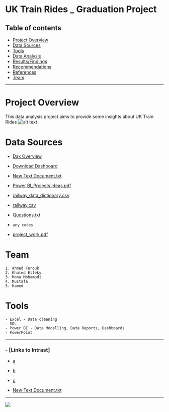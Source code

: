 # UK Train Rides _ Graduation Project
## Table of contents 
 - [Project Overview](#project-overview)
 - [Data Sources](#data-sources)
 - [Tools](#tools)
 - [Data Analysis](#data-analysis)
 - [Results/Findings](#results/findings)
 - [Recommendations](#recommendations)
 - [References](#references)
 - [Team](#team)

---
# Project Overview

This data analysis project aims to provide some insights about UK Train Rides
![alt text](https://deih43ym53wif.cloudfront.net/large_west-somerset-railway-england-shutterstock_705938185_17bac5a710.jpeg)



# Data Sources

- [Dax Overview](https://learn.microsoft.com/en-us/dax/dax-overview)
- [Download Dashboard](https://github.com/KElfeky/GraduationProject/blob/main/Build/Graduation%20Project_1a.pbix)
- [New Text Document.txt](https://github.com/user-attachments/files/19682349/New.Text.Document.txt)
- [Power BI_Projects Ideas.pdf](https://github.com/user-attachments/files/19682350/Power.BI_Projects.Ideas.pdf)

- [railway_data_dictionary.csv](https://github.com/user-attachments/files/19682360/railway_data_dictionary.csv)

- [railway.csv](https://github.com/user-attachments/files/19682352/railway.csv)

- [Questions.txt](https://github.com/user-attachments/files/19682351/Questions.txt)


- `any codes`

- [project_work.pdf](https://github.com/user-attachments/files/19682406/project_work.pdf)

# Team
    1. Ahmed Farouk
    2. Khaled Elfeky
    3. Mona Mohamadi
    4. Mustafa 
    5. Hamed


# Tools
    - Excel - Data cleaning
    - SQL
    - Power BI - Data Modelling, Data Reports, Dashboards
    - PowerPoint


---
### - [Links to Intrast]
- [a](https://intrast-my.sharepoint.com/:x:/g/personal/sarab_iftekhar_intrast_com_eg/EY9bwIUgb8RGginZcOmqmgUBvzk7S9VMpWiCEvHZu3An6Q?rtime=4e1cRCJr3Ug&CID=1020637B-8723-4090-ABAE-BD2260E7FCA1&wdLOR=cEBF10D5E-5081-4755-BE17-8EDEAFB2ACAD)

- [b](https://community.fabric.microsoft.com/t5/Themes-Gallery/bd-p/ThemesGallery/page/8)
- [c](https://community.fabric.microsoft.com/t5/Data-Stories-Gallery/Commodity-Insurance-Dashboard/td-p/4619995)
- [New Text Document.txt](https://github.com/user-attachments/files/19682930/New.Text.Document.txt)


---
![](https://deih43ym53wif.cloudfront.net/ex-gwr-mogul-9351-steams-past-kentsford-farm-between-watchet-and-washford-on-the-west-somerset-railw_8ba044c9db.jpeg?raw=true)
